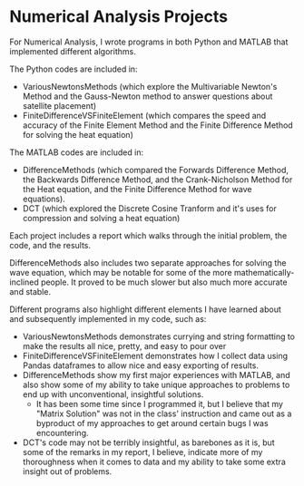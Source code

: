 # Numerical Analysis Projects

For Numerical Analysis, I wrote programs in both Python and MATLAB that implemented different algorithms.

The Python codes are included in:
- VariousNewtonsMethods (which explore the Multivariable Newton's Method and the Gauss-Newton method to answer questions about satellite placement)
- FiniteDifferenceVSFiniteElement (which compares the speed and accuracy of the Finite Element Method and the Finite Difference Method for solving the heat equation)

The MATLAB codes are included in:
- DifferenceMethods (which compared the Forwards Difference Method, the Backwards Difference Method, and the Crank-Nicholson Method for the Heat equation, and the Finite Difference Method for wave equations).
- DCT (which explored the Discrete Cosine Tranform and it's uses for compression and solving a heat equation)

Each project includes a report which walks through the initial problem, the code, and the results.

DifferenceMethods also includes two separate approaches for solving the wave equation, which may be notable for some of the more mathematically-inclined people. It proved to be much slower but also much more accurate and stable.

Different programs also highlight different elements I have learned about and subsequently implemented in my code, such as:
- VariousNewtonsMethods demonstrates currying and string formatting to make the results all nice, pretty, and easy to pour over
- FiniteDifferenceVSFiniteElement demonstrates how I collect data using Pandas dataframes to allow nice and easy exporting of results.
- DifferenceMethods show my first major experiences with MATLAB, and also show some of my ability to take unique approaches to problems to end up with unconventional, insightful solutions.
	- It has been some time since I programmed it, but I believe that my "Matrix Solution" was not in the class' instruction and came out as a byproduct of my approaches to get around certain bugs I was encountering.
- DCT's code may not be terribly insightful, as barebones as it is, but some of the remarks in my report, I believe, indicate more of my thoroughness when it comes to data and my ability to take some extra insight out of problems.